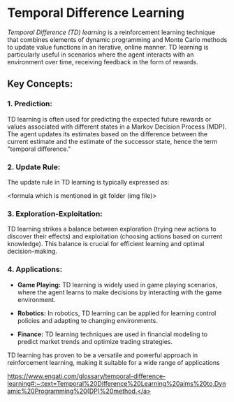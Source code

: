 # Temporal Difference Learning

*Temporal Difference (TD) learning* is a reinforcement learning technique that combines elements of dynamic programming and Monte Carlo methods to update value functions in an iterative, online manner. TD learning is particularly useful in scenarios where the agent interacts with an environment over time, receiving feedback in the form of rewards.

## Key Concepts:

### 1. Prediction:

TD learning is often used for predicting the expected future rewards or values associated with different states in a Markov Decision Process (MDP). The agent updates its estimates based on the difference between the current estimate and the estimate of the successor state, hence the term "temporal difference."

### 2. Update Rule:

The update rule in TD learning is typically expressed as:

<formula which is mentioned in git folder (img file)>

### 3. Exploration-Exploitation:

TD learning strikes a balance between exploration (trying new actions to discover their effects) and exploitation (choosing actions based on current knowledge). This balance is crucial for efficient learning and optimal decision-making.

### 4. Applications:

- **Game Playing:** TD learning is widely used in game playing scenarios, where the agent learns to make decisions by interacting with the game environment.


- **Robotics:** In robotics, TD learning can be applied for learning control policies and adapting to changing environments.

- **Finance:** TD learning techniques are used in financial modeling to predict market trends and optimize trading strategies.

TD learning has proven to be a versatile and powerful approach in reinforcement learning, making it suitable for a wide range of applications


<a>https://www.engati.com/glossary/temporal-difference-learning#:~:text=Temporal%20Difference%20Learning%20aims%20to,Dynamic%20Programming%20(DP)%20method.</a>
